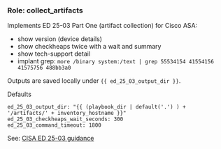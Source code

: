 ### Role: collect_artifacts

Implements ED 25-03 Part One (artifact collection) for Cisco ASA:
- show version (device details)
- show checkheaps twice with a wait and summary
- show tech-support detail
- implant grep: `more /binary system:/text | grep 55534154 41554156 41575756 488bb3a0`

Outputs are saved locally under `{{ ed_25_03_output_dir }}`.

Defaults
```
ed_25_03_output_dir: "{{ (playbook_dir | default('.') ) + '/artifacts/' + inventory_hostname }}"
ed_25_03_checkheaps_wait_seconds: 300
ed_25_03_command_timeout: 1800
```

See: [CISA ED 25-03 guidance](https://www.cisa.gov/news-events/directives/supplemental-direction-ed-25-03-core-dump-and-hunt-instructions)


